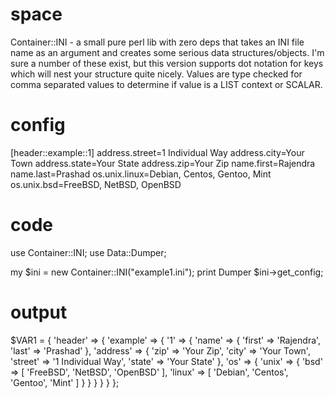 space
=====

Container::INI - a small pure perl lib with zero deps that takes an INI file name as an argument and creates some serious data structures/objects.
                 I'm sure a number of these exist, but this version supports dot notation for keys which will nest your structure
		 quite nicely.  Values are type checked for comma separated values to determine if value is a LIST context or SCALAR.

# config
[header::example::1]
address.street=1 Individual Way
address.city=Your Town
address.state=Your State
address.zip=Your Zip
name.first=Rajendra
name.last=Prashad
os.unix.linux=Debian, Centos, Gentoo, Mint
os.unix.bsd=FreeBSD, NetBSD, OpenBSD

# code
use Container::INI;
use Data::Dumper;

my $ini = new Container::INI("example1.ini");
print Dumper $ini->get_config;

# output
$VAR1 = {
          'header' => {
                        'example' => {
                                       '1' => {
                                                'name' => {
                                                            'first' => 'Rajendra',
                                                            'last' => 'Prashad'
                                                          },
                                                'address' => {
                                                               'zip' => 'Your Zip',
                                                               'city' => 'Your Town',
                                                               'street' => '1 Individual Way',
                                                               'state' => 'Your State'
                                                             },
                                                'os' => {
                                                          'unix' => {
                                                                      'bsd' => [
                                                                                 'FreeBSD',
                                                                                 'NetBSD',
                                                                                 'OpenBSD'
                                                                               ],
                                                                      'linux' => [
                                                                                   'Debian',
                                                                                   'Centos',
                                                                                   'Gentoo',
                                                                                   'Mint'
                                                                                 ]
                                                                    }
                                                        }
                                              }
                                     }
                      }
        };

